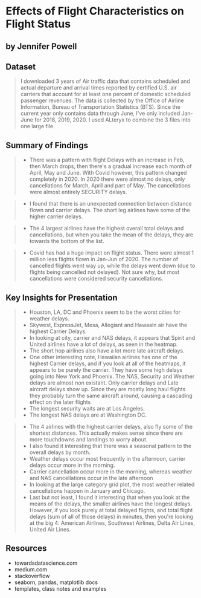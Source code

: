 # Effects of Flight Characteristics on Flight Status
## by Jennifer Powell


## Dataset

> I downloaded 3 years of Air traffic data that contains scheduled and actual departure and arrival times reported by certified U.S. air carriers that account for at least one percent of domestic scheduled passenger revenues. The data is collected by the Office of Airline Information, Bureau of Transportation Statistics (BTS). Since the current year only contains data through June, I've only included  Jan-June for 2018, 2019, 2020.   I used ALteryx to combine the 3 files into one large file.


## Summary of Findings

>- There was a pattern with flight Delays with an increase in Feb, then March drops, then there's a gradual increase each month of April, May and June. With Covid however, this pattern changed completely in 2020. In 2020 there were almost no delays, only cancellations for March, April and part of May.  The cancellations were almost entirely SECURITY delays.

>- I found that there is an unexpected connection between distance flown and carrier delays. The short leg airlines have some of the higher carrier delays. 

>- The 4 largest airlines have the highest overall total delays and cancellations, but when you take the mean of the delays, they are towards the bottom of the list.

>- Covid has had a huge impact on flight status.  There were almost 1 million less flights flown in Jan-Jun of 2020.  The number of cancelled flights went way up, while the delays went down (due to flights being cancelled not delayed).  Not sure why, but most cancellations were considered security cancellations.

## Key Insights for Presentation

>- Houston, LA, DC and Phoenix seem to be the worst cities for weather delays.
>- Skywest, ExpressJet, Mesa, Allegiant and Hawaain air have the highest Carrier Delays.
>- In looking at city, carrier and NAS delays, it appears that Spirit and United airlines have a lot of delays, as seen in the heatmap.
>- The short hop airlines also have a lot more late aircraft delays.
>- One other interesting note, Hawaiian airlines has one of the highest Carrier delays, and if you look at all of the heatmaps, it appears to be purely the carrier. They have some high delays going into New York and Phoenix. The NAS, Security and Weather delays are almost non existant. Only carrier delays and Late aircraft delays show up. Since they are mostly long haul flights they probably turn the same aircraft around, causing a cascading effect on the later flights
>- The longest security waits are at Los Angeles.
>- The longest NAS delays are at Washington DC.

>-  The 4 airlines with the highest carrier delays, also fly some of the shortest distances.  This actually makes sense since there are more touchdowns and landings to worry about.
>- I also found it interesting that there was a seasonal pattern to the overall delays by month.  
>- Weather delays occur most frequently in the afternoon, carrier delays occur more in the morning.
>- Carrier cancellation occur more in the morning, whereas weather and NAS cancellations occur in the late afternoon
>- In looking at the large category grid plot, the most weather related cancellations happen in January and Chicago.
>-  Last but not least, I found it interesting that when you look at the means of the delays, the smaller airlines have the longest delays.  However, if you look purely at total delayed flights, and total flight delays (sum of all of those delays) in minutes, then you're looking at the big 4:  American Airlines, Southwest Airlines, Delta Air Lines, United Air Lines.

##  Resources
- towardsdatascience.com
- medium.com
- stackoverflow
- seaborn, pandas, matplotlib docs
- templates, class notes and examples
